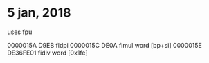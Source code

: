 # 5 jan, 2018

uses fpu

0000015A  D9EB              fldpi
0000015C  DE0A              fimul word [bp+si]
0000015E  DE36FE01          fidiv word [0x1fe]

